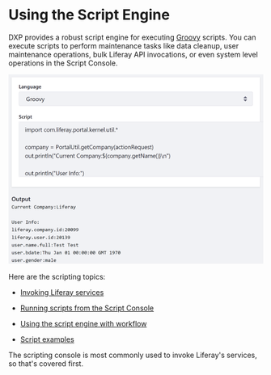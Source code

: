 # Using the Script Engine

DXP provides a robust script engine for executing [Groovy](http://groovy-lang.org/) scripts. You can execute scripts to perform maintenance tasks like data cleanup, user maintenance operations, bulk Liferay API invocations, or even system level operations in the Script Console.

![Figure 1: The Script Console provides context variables, such as the current actionRequest and lets you invoke Liferay services using Groovy. ](./using-the-script-engine/images/groovy-script-current-user-info.png)

Here are the scripting topics: 

- [Invoking Liferay services](./07-invoking-liferay-services-from-scripts.md)

- [Running scripts from the Script Console](./08-running-scripts-from-the-script-console.md)

- [Using the script engine with workflow](./09-using-the-script-engine-in-workflow.md)

- [Script examples](./10-script-examples.md)

The scripting console is most commonly used to invoke Liferay's services, so that's covered first.  
